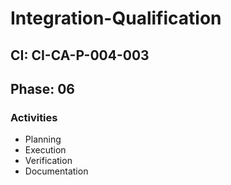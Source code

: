 # Integration-Qualification

## CI: CI-CA-P-004-003
## Phase: 06

### Activities
- Planning
- Execution
- Verification
- Documentation
